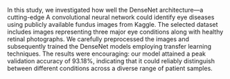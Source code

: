 In this study, we investigated how well the DenseNet architecture—a cutting-edge A 
convolutional neural network could identify eye diseases using publicly available fundus 
images from Kaggle. The selected dataset includes images representing three major eye conditions 
along with healthy retinal photographs. We carefully preprocessed the images and 
subsequently trained the DenseNet models employing transfer learning techniques. The results 
were encouraging: our model attained a peak validation accuracy of 93.18%, indicating that it 
could reliably distinguish between different conditions across a diverse range of patient 
samples. 
